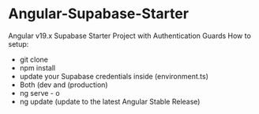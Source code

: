 # Angular-Supabase-Starter
Angular v19.x Supabase Starter Project with Authentication Guards
How to setup:
- git clone
- npm install
- update your Supabase credentials inside (environment.ts)
- Both (dev and (production)
- ng serve - o
- ng update (update to the latest Angular Stable Release)
